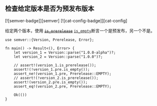 ## 检查给定版本是否为预发布版本

<!--
> [development_tools/versioning/semver-prerelease.md](https://github.com/rust-lang-nursery/rust-cookbook/blob/master/src/development_tools/versioning/semver-prerelease.md)
> <br />
> commit b61c8e588ad8445de36cd5f28e99232b5f858a41 - 2020.06.01
-->

[![semver-badge]][semver] [![cat-config-badge]][cat-config]

给定两个版本，使用 ~~[`is_prerelease`]~~ [`is_empty`]断言一个是预发布，另一个不是。

```rust,edition2018
use semver::{Version, Prerelease, Error};

fn main() -> Result<(), Error> {
    let version_1 = Version::parse("1.0.0-alpha")?;
    let version_2 = Version::parse("1.0.0")?;

    // assert!(version_1.is_prerelease());
    assert!(!version_1.pre.is_empty());
    assert_ne!(version_1.pre, Prerelease::EMPTY);
    // assert!(!version_2.is_prerelease());
    assert!(version_2.pre.is_empty());
    assert_eq!(version_2.pre, Prerelease::EMPTY);

    Ok(())
}
```

[`is_prerelease`]: https://docs.rs/semver/*/semver/struct.Version.html#method.is_prerelease
[`is_empty`]: https://docs.rs/semver/1.0.7/semver/struct.Prerelease.html#method.is_empty
